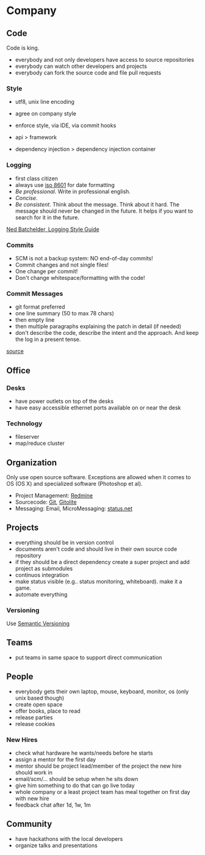 # Company #

## Code ##

Code is king. 

- everybody and not only developers have access to source repositories
- everybody can watch other developers and projects
- everybody can fork the source code and file pull requests

### Style ###

- utf8, unix line encoding
- agree on company style
- enforce style, via IDE, via commit hooks

- api > framework
- dependency injection > dependency injection container

### Logging ###

- first class citizen
- always use [iso 8601](http://en.wikipedia.org/wiki/ISO_8601) for date formatting
- *Be professional*. Write in professional english.
- *Concise*.
- *Be consistent*. Think about the message. Think about it hard. The message should never be changed in the future. It helps if you want to search for it in the future. 

[Ned Batchelder, Logging Style Guide](http://nedbatchelder.com/text/log-style-guide.html)

### Commits ###

- SCM is not a backup system: NO end-of-day commits!
- Commit changes and not single files!
- One change per commit!
- Don't change whitespace/formatting with the code!

### Commit Messages ###

- git format preferred
- one line summary (50 to max 78 chars)
- then empty line
- then multiple paragraphs explaining the patch in detail (if needed)
- don't describe the code, describe the intent and the approach. And keep the log in a present tense.

[source](http://who-t.blogspot.com/2009/12/on-commit-messages.html)

## Office ##

### Desks ###

- have power outlets on top of the desks
- have easy accessible ethernet ports available on or near the desk

### Technology ###

- fileserver
- map/reduce cluster

## Organization ##

Only use open source software. Exceptions are allowed when it comes to OS (OS X) and specialized software (Photoshop et al). 

- Project Management: [Redmine](http://www.redmine.org/)
- Sourcecode: [Git](http://git-scm.com/), [Gitolite](https://github.com/sitaramc/gitolite)
- Messaging: Email, MicroMessaging: [status.net](http://status.net/)

## Projects ##

- everything should be in version control
- documents aren't code and should live in their own source code repository 
- if they should be a direct dependency create a super project and add project as submodules
- continuos integration
- make status visible (e.g.. status monitoring, whiteboard). make it a game.
- automate everything

### Versioning ###

Use [Semantic Versioning](http://semver.org/)

## Teams ##

- put teams in same space to support direct communication

## People ##

- everybody gets their own laptop, mouse, keyboard, monitor, os (only unix based though)
- create open space
- offer books, place to read
- release parties
- release cookies

### New Hires ###

- check what hardware he wants/needs before he starts 
- assign a mentor for the first day 
- mentor should be project lead/member of the project the new hire should work in
- email/scm/... should be setup when he sits down
- give him something to do that can go live today
- whole company or a least project team has meal together on first day with new hire
- feedback chat after 1d, 1w, 1m

## Community ##

- have hackathons with the local developers
- organize talks and presentations
